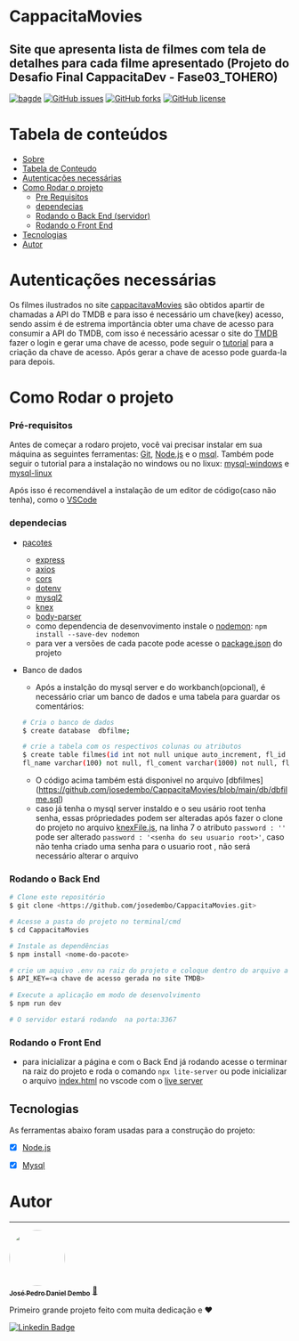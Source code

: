 # CappacitaMovies
## Site que apresenta lista de filmes com tela de detalhes para cada filme apresentado (Projeto do Desafio Final CappacitaDev - Fase03_TOHERO)
[![bagde](https://img.shields.io/badge/site-CappacitaMovies-E50914)](https://github.com/josedembo/CappacitaMovies)
[![GitHub issues](https://img.shields.io/github/issues/josedembo/CappacitaMovies)](https://github.com/josedembo/CappacitaMovies/issues)
[![GitHub forks](https://img.shields.io/github/forks/josedembo/CappacitaMovies)](https://github.com/josedembo/CappacitaMovies/network)
[![GitHub license](https://img.shields.io/github/license/josedembo/CappacitaMovies)](https://github.com/josedembo/CappacitaMovies/blob/main/LICENSE)

Tabela de conteúdos
=================
<!--ts-->
   * [Sobre](#cappacitamovies)
   * [Tabela de Conteudo](#tabela-de-conteúdos)
   * [Autenticações necessárias](#autenticações-necessárias)
   * [Como Rodar o projeto](#como-rodar-o-projeto)
      * [Pre Requisitos](#pré-requisitos)
      * [dependecias](#dependecias)
      * [Rodando o Back End (servidor)](#rodando-o-back-end)
      * [Rodando o Front End](#rodando-o-front-end)
   * [Tecnologias](#tecnologias)
   * [Autor](#autor)
<!--te-->
# Autenticações necessárias
  Os filmes ilustrados no site [cappacitavaMovies](https://github.com/josedembo/CappacitaMovies)  são obtidos apartir de chamadas a API do TMDB e para isso é necessário um chave(key) acesso, sendo assim é de estrema importância obter uma chave de acesso para consumir a API do TMDB, com isso é necessário acessar o site do [TMDB](https://www.themoviedb.org/?language=pt-BR) fazer o login e gerar uma chave de acesso, pode seguir o [tutorial](https://www.youtube.com/watch?v=mbImkkJFxBs) para a criação da chave de acesso. Após gerar a chave de acesso pode guarda-la para depois.
  

# Como Rodar o projeto

### Pré-requisitos

Antes de começar a rodaro projeto, você vai precisar instalar em sua máquina as seguintes ferramentas:
[Git](https://git-scm.com), [Node.js](https://nodejs.org/en/) e o [msql](https://dev.mysql.com/doc/refman/8.0/en/installing.html). 
Também pode seguir o tutorial para a instalação no windows ou no lixux: [mysql-windows](https://www.youtube.com/watch?v=iYN9a3i2qkQ&t=117s) e [mysql-linux](https://www.digitalocean.com/community/tutorials/how-to-install-mysql-on-ubuntu-20-04-pt)

Após isso é recomendável a instalação de um editor de código(caso não tenha), como o [VSCode](https://code.visualstudio.com/)

### dependecias
<!--ts-->
   * [pacotes](#Sobre)
      * [express](https://expressjs.com/pt-br/)
      * [axios](https://axios-http.com/docs/intro)
      * [cors](http://expressjs.com/en/resources/middleware/cors.html)
      * [dotenv](https://www.npmjs.com/package/dotenv)
      * [mysql2](https://www.npmjs.com/package/mysql2)
      * [knex](https://knexjs.org/#Installation-node)
      * [body-parser](https://www.npmjs.com/package/body-parser)
      * como dependencia de desenvovimento instale o [nodemon](https://www.npmjs.com/package/nodemon): `npm install --save-dev nodemon`
      * para ver a versões de cada pacote pode acesse o [package.json](https://github.com/josedembo/CappacitaMovies/blob/main/package.json) do projeto
    
   * Banco de dados
      * Após a instalção do mysql server e do workbanch(opcional), é necessário criar um banco de dados e uma tabela para guardar os comentários:
      ```bash
      # Cria o banco de dados
      $ create database  dbfilme;

      # crie a tabela com os respectivos colunas ou atributos
      $ create table filmes(id int not null unique auto_increment, fl_id int not null, user_name varchar(100) not null,
      fl_name varchar(100) not null, fl_coment varchar(1000) not null, fl_created_at datetime not null default current_timestamp, fl_updated_at datetime  default       null on update current_timestamp, primary key(id));
      ```
      * O código acima também está disponivel no arquivo [dbfilmes] (https://github.com/josedembo/CappacitaMovies/blob/main/db/dbfilme.sql)
      * caso já tenha o mysql server instaldo e o seu usário root tenha senha, essas própriedades podem ser alteradas após fazer o clone do projeto no arquivo [knexFile.js](https://github.com/josedembo/CappacitaMovies/blob/main/db/knexFile.js), na linha 7 o atributo `password : ''` pode ser alterado `password : '<senha do seu usuario root>'`, caso  não tenha criado uma senha para o usuario root , não será necessário alterar o arquivo
      
<!--te-->

### Rodando o Back End

```bash
# Clone este repositório
$ git clone <https://github.com/josedembo/CappacitaMovies.git>

# Acesse a pasta do projeto no terminal/cmd
$ cd CappacitaMovies

# Instale as dependências
$ npm install <nome-do-pacote>

# crie um aquivo .env na raiz do projeto e coloque dentro do arquivo a seguinte linha de código:
$ API_KEY=<a chave de acesso gerada no site TMDB>
  
# Execute a aplicação em modo de desenvolvimento
$ npm run dev

# O servidor estará rodando  na porta:3367
```
### Rodando o Front End
 * para inicializar a página e com o Back End já rodando acesse o terminar na raiz do projeto e roda o comando `npx lite-server` ou pode inicializar o arquivo [index.html](https://github.com/josedembo/CappacitaMovies/blob/main/index.html)  no vscode com o [live server](https://marketplace.visualstudio.com/items?itemName=ritwickdey.LiveServer)

## Tecnologias
As ferramentas abaixo foram usadas para a construção do projeto:

- [x] [Node.js](https://nodejs.org/en/)
- [x] [Mysql](https://www.mysql.com/)


# Autor
---

<a href="https://github.com/josedembo">
 <img style="border-radius: 50%;" src="https://avatars.githubusercontent.com/u/68882941?s=400&u=d518c6c61763405cd84f0d90e75f64845c37495c&v=4" width="100px;" alt=""/>
 <br />
 <sub><b>José Pedro Daniel Dembo</b></sub></a> <a href="https://github.com/josedembo" title="josedembo">🚀</a>


Primeiro grande projeto feito com muita dedicação e ❤️
 
[![Linkedin Badge](https://img.shields.io/badge/-josedembo-blue?style=flat-square&logo=Linkedin&logoColor=white&link=https://www.linkedin.com/in/josedembo/)](https://www.linkedin.com/in/josedembo/) 
